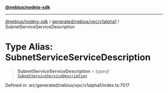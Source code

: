 [**@nebius/nodejs-sdk**](../../../../../README.md)

***

[@nebius/nodejs-sdk](../../../../../README.md) / [generated/nebius/vpc/v1alpha1](../README.md) / SubnetServiceServiceDescription

# Type Alias: SubnetServiceServiceDescription

> **SubnetServiceServiceDescription** = *typeof* [`SubnetServiceServiceDescription`](../variables/SubnetServiceServiceDescription.md)

Defined in: src/generated/nebius/vpc/v1alpha1/index.ts:7017
